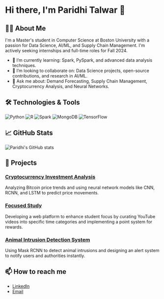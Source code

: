 # Hi there, I'm Paridhi Talwar 👋

## 👩‍💻 About Me

I'm a Master's student in Computer Science at Boston University with a passion for Data Science, AI/ML, and Supply Chain Management. I'm actively seeking internships and full-time roles for Fall 2024.

- 🌱 I’m currently learning: Spark, PySpark, and advanced data analysis techniques.
- 👯 I’m looking to collaborate on: Data Science projects, open-source contributions, and research in AI/ML.
- 💬 Ask me about: Demand Forecasting, Supply Chain Management, Cryptocurrency Analysis, and Neural Networks.

## 🛠️ Technologies & Tools

![Python](https://img.shields.io/badge/Python-3776AB?style=for-the-badge&logo=python&logoColor=white)
![R](https://img.shields.io/badge/R-276DC3?style=for-the-badge&logo=r&logoColor=white)
![Spark](https://img.shields.io/badge/Apache%20Spark-E25A1C?style=for-the-badge&logo=apachespark&logoColor=white)
![MongoDB](https://img.shields.io/badge/MongoDB-47A248?style=for-the-badge&logo=mongodb&logoColor=white)
![TensorFlow](https://img.shields.io/badge/TensorFlow-FF6F00?style=for-the-badge&logo=tensorflow&logoColor=white)

## 📈 GitHub Stats

![Paridhi's GitHub stats](https://github-readme-stats.vercel.app/api?username=ParidhiTalwar&show_icons=true&theme=radical)

## 🔭 Projects

### [Cryptocurrency Investment Analysis](https://github.com/ParidhiTalwar/CryptoInvestmentAnalysis)
Analyzing Bitcoin price trends and using neural network models like CNN, RCNN, and LSTM to predict price movements.

### [Focused Study](https://github.com/ParidhiTalwar/FocusedStudy)
Developing a web platform to enhance student focus by curating YouTube videos into specific time categories and implementing a point system for rewards.

### [Animal Intrusion Detection System](https://github.com/ParidhiTalwar/AnimalIntrusionDetection)
Using Mask RCNN to detect animal intrusions and designing an alert system to notify users and authorities instantly.

## 📫 How to reach me

- [LinkedIn](https://www.linkedin.com/in/paridhi-talwar/)
- [Email](mailto:paridhitalwar2@gmail.com)

